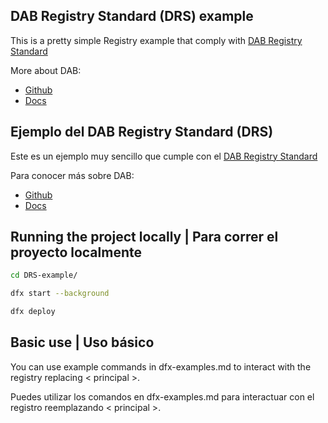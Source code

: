 ## DAB Registry Standard (DRS) example

This is a pretty simple Registry example that comply with [DAB Registry Standard](https://docs.dab.ooo/standard/getting-started/)

More about DAB:
 - [Github](https://github.com/Psychedelic/dab)
 - [Docs](https://docs.dab.ooo/)

## Ejemplo del DAB Registry Standard (DRS)

Este es un ejemplo muy sencillo que cumple con el [DAB Registry Standard](https://docs.dab.ooo/standard/getting-started/)

Para conocer más sobre DAB:
 - [Github](https://github.com/Psychedelic/dab)
 - [Docs](https://docs.dab.ooo/)

## Running the project locally | Para correr el proyecto localmente

```bash
cd DRS-example/

dfx start --background

dfx deploy
```

## Basic use | Uso básico

You can use example commands in dfx-examples.md to interact with the registry replacing < principal >.

Puedes utilizar los comandos en dfx-examples.md para interactuar con el registro reemplazando < principal >.